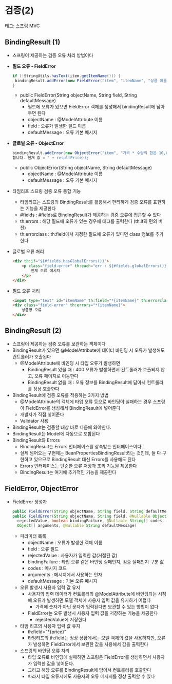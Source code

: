# 검증(2)

태그: 스프링 MVC

## BindingResult (1)

- 스프링이 제공하는 검증 오류 처리 방법이다
- **필드 오류 - FieldError**
    
    ```java
    if (!StringUtils.hasText(item.getItemName())) {
     bindingResult.addError(new FieldError("item", "itemName", "상품 이름은필수입니다.")); 
    }
    ```
    
    - public FieldError(String objectName, String field, String defaultMessage)
        - 필드에 오류가 있으면 FieldError 객체를 생성해서 bindingResult에 담아두면 된다
        - objectName : @ModelAttribute 이름
        - field : 오류가 발생한 필드 이름
        - defaultMessage : 오류 기본 메시지
- **글로벌 오류 - ObjectError**
    
    ```java
    bindingResult.addError(new ObjectError("item", "가격 * 수량의 합은 10,000원 이상이어야
    합니다. 현재 값 = " + resultPrice));
    ```
    
    - public ObjectError(String objectName, String defaultMessage)
        - objectName : @ModelAttribute 이름
        - defaultMessage : 오류 기본 메시지
- 타임리프 스프링 검증 오류 통합 기능
    - 타임리프는 스프링의 BindingResult를 활용해서 편리하게 검증 오류를 표현하는 기능을 제공한다
    - #fields : #fields로 BindingResult가 제공하는 검증 오류에 접근할 수 있다
    - th:errors : 해당 필드에 오류가 있는 경우에 태그를 출력한다 (th:if의 편의 버전)
    - th:errorclass : th:field에서 지정한 필드에 오류가 있다면 class 정보를 추가한다
- 글로벌 오류 처리
    
    ```html
    <div th:if="${#fields.hasGlobalErrors()}">
    	<p class="field-error" th:each="err : ${#fields.globalErrors()}" th:text="${err}">
    		전체 오류 메시지
    	</p> 
    </div>
    ```
    
- 필드 오류 처리
    
    ```html
    <input type="text" id="itemName" th:field="*{itemName}" th:errorclass="field-error" class="form-control" placeholder="이름을입력하세요">
    <div class="field-error" th:errors="*{itemName}">
    	상품명 오류
    </div>
    ```
    

## BindingResult (2)

- 스프링이 제공하는 검증 오류를 보관하는 객체이다
- BindingResult가 있으면 @ModelAttribute에 데이터 바인딩 시 오류가 발생해도 컨트롤러가 호출된다
    - @ModelAttribute에 바인딩 시 타입 오류가 발생하면
        - BindingResult 있을 때 : 400 오류가 발생하면서 컨트롤러가 호출되지 않고, 오류 페이지로 이동한다
        - BindingResult 없을 때 : 오류 정보를 BindingResult에 담아서 컨트롤러를 정상 호출한다
- BindingResult에 검증 오류를 적용하는 3가지 방법
    - @ModelAttribute의 객체에 타입 오류 등으로 바인딩이 실패하는 경우 스프링이 FieldError를 생성해서 BindingResult에 넣어준다
    - 개발자가 직접 넣어준다
    - Validator 사용
- BindingResult는 검증할 대상 바로 다음에 와야한다.
- BindingResult는 Model에 자동으로 포함된다
- BindingResult와 Errors
    - BindingResult는 Errors 인터페이스를 상속받는 인터페이스이다
    - 실제 넘어오는 구현체는 BeanPropertiesBindingResult라는 것인데, 둘 다 구현하고 있으므로 BindingResult 대신 Errors를 사용해도 된다
    - Errors 인터페이스는 단순한 오류 저장과 조회 기능을 제공한다
    - BindingResult는 여기에 추가적인 기능을 제공한다

## FieldError, ObjectError

- FieldError 생성자
    
    ```java
    public FieldError(String objectName, String field, String defaultMessage);
    public FieldError(String objectName, String field, @Nullable Object
      rejectedValue, boolean bindingFailure, @Nullable String[] codes, @Nullable
      Object[] arguments, @Nullable String defaultMessage)
    ```
    
    - 파라미터 목록
        - objectName : 오류가 발생한 객체 이름
        - field : 오류 필드
        - rejectedValue : 사용자가 입력한 값(거절된 값)
        - bindingFailure : 타입 오류 같은 바인딩 실패인지, 검증 실패인지 구분 값
        - codes : 메시지 코드
        - arguments : 메시지에서 사용하는 인자
        - defaultMessage : 기본 오류 메시지
    - 오류 발생시 사용자 입력 값 유지
        - 사용자의 입력 데이터가 컨트롤러의 @ModelAttribute에 바인딩되는 시점에 오류가 발생하면 모델 객체에 사용자 입력 값을 유지하기 어렵다
            - 가격에 숫자가 아닌 문자가 입력된다면 보관할 수 있는 방법이 없다
        - FieldError는 오류 발생시 사용자 입력 값을 저장하는 기능을 제공한다
            - rejectedValue에 저장한다
    - 타임 리프의 사용자 입력 값 유지
        - th:field=”*{price}”
        - 타임리프의 th:field는 정상 상황에서는 모델 객체의 값을 사용하지만, 오류가 발생하면 FieldError에서 보관한 값을 사용해서 값을 출력한다
    - 스프링의 바인딩 오류 처리
        - 타입 오류로 바인딩에 실패하면 스프링은 FieldError를 생성하면서 사용자가 입력한 값을 넣어둔다.
        - 그리고 해당 오류를 BindingResult에 담아서 컨트롤러를 호출한다
        - 따라서 타입 오류시에도 사용자의 오류 메시지를 정상 출력할 수 있다